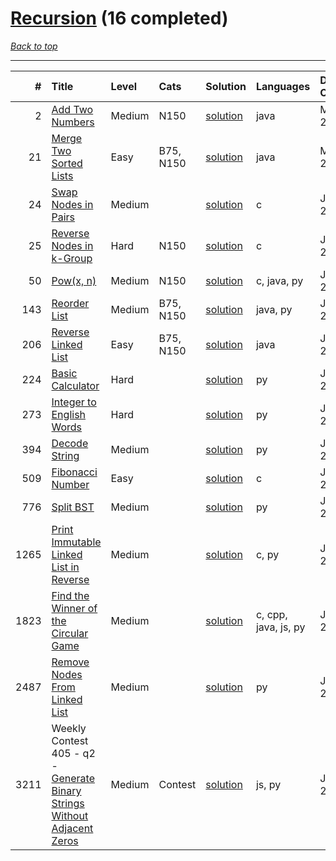 # [Recursion](<https://leetcode.com/tag/Recursion/>) (16 completed)

*[Back to top](<../../README.md>)*

------

|    # | Title                                                                                                                                                      | Level   | Cats      | Solution                                                                  | Languages            | Date Complete   |
|-----:|:-----------------------------------------------------------------------------------------------------------------------------------------------------------|:--------|:----------|:--------------------------------------------------------------------------|:---------------------|:----------------|
|    2 | [Add Two Numbers](<https://leetcode.com/problems/add-two-numbers>)                                                                                         | Medium  | N150      | [solution](<../_2. Add Two Numbers.md>)                                   | java                 | May 22, 2024    |
|   21 | [Merge Two Sorted Lists](<https://leetcode.com/problems/merge-two-sorted-lists>)                                                                           | Easy    | B75, N150 | [solution](<../_21. Merge Two Sorted Lists.md>)                           | java                 | May 22, 2024    |
|   24 | [Swap Nodes in Pairs](<https://leetcode.com/problems/swap-nodes-in-pairs>)                                                                                 | Medium  |           | [solution](<../_24. Swap Nodes in Pairs.md>)                              | c                    | Jun 07, 2024    |
|   25 | [Reverse Nodes in k-Group](<https://leetcode.com/problems/reverse-nodes-in-k-group>)                                                                       | Hard    | N150      | [solution](<../_25. Reverse Nodes in k-Group.md>)                         | c                    | Jun 07, 2024    |
|   50 | [Pow(x, n)](<https://leetcode.com/problems/powx-n>)                                                                                                        | Medium  | N150      | [solution](<../_50. Pow(x, n).md>)                                        | c, java, py          | Jun 23, 2024    |
|  143 | [Reorder List](<https://leetcode.com/problems/reorder-list>)                                                                                               | Medium  | B75, N150 | [solution](<../_143. Reorder List.md>)                                    | java, py             | Jun 11, 2024    |
|  206 | [Reverse Linked List](<https://leetcode.com/problems/reverse-linked-list>)                                                                                 | Easy    | B75, N150 | [solution](<../_206. Reverse Linked List.md>)                             | java                 | Jun 27, 2024    |
|  224 | [Basic Calculator](<https://leetcode.com/problems/basic-calculator>)                                                                                       | Hard    |           | [solution](<../_224. Basic Calculator.md>)                                | py                   | Jun 10, 2024    |
|  273 | [Integer to English Words](<https://leetcode.com/problems/integer-to-english-words>)                                                                       | Hard    |           | [solution](<../_273. Integer to English Words.md>)                        | py                   | Jun 11, 2024    |
|  394 | [Decode String](<https://leetcode.com/problems/decode-string>)                                                                                             | Medium  |           | [solution](<../_394. Decode String.md>)                                   | py                   | Jun 15, 2024    |
|  509 | [Fibonacci Number](<https://leetcode.com/problems/fibonacci-number>)                                                                                       | Easy    |           | [solution](<../_509. Fibonacci Number.md>)                                | c                    | Jun 17, 2024    |
|  776 | [Split BST](<https://leetcode.com/problems/split-bst>)                                                                                                     | Medium  |           | [solution](<../_776. Split BST.md>)                                       | py                   | Jun 29, 2024    |
| 1265 | [Print Immutable Linked List in Reverse](<https://leetcode.com/problems/print-immutable-linked-list-in-reverse>)                                           | Medium  |           | [solution](<../_1265. Print Immutable Linked List in Reverse.md>)         | c, py                | Jun 06, 2024    |
| 1823 | [Find the Winner of the Circular Game](<https://leetcode.com/problems/find-the-winner-of-the-circular-game>)                                               | Medium  |           | [solution](<../_1823. Find the Winner of the Circular Game.md>)           | c, cpp, java, js, py | Jul 08, 2024    |
| 2487 | [Remove Nodes From Linked List](<https://leetcode.com/problems/remove-nodes-from-linked-list>)                                                             | Medium  |           | [solution](<../_2487. Remove Nodes From Linked List.md>)                  | py                   | Jun 12, 2024    |
| 3211 | Weekly Contest 405 - q2 - [Generate Binary Strings Without Adjacent Zeros](<https://leetcode.com/problems/generate-binary-strings-without-adjacent-zeros>) | Medium  | Contest   | [solution](<../_3211. Generate Binary Strings Without Adjacent Zeros.md>) | js, py               | Jul 07, 2024    |
